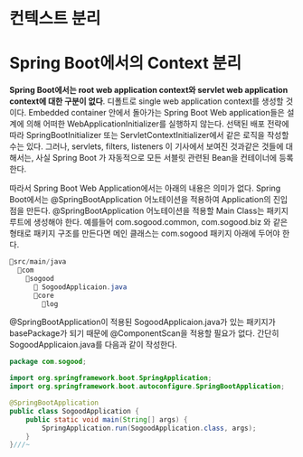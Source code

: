 # 컨텍스트 분리


# Spring Boot에서의 Context 분리

**Spring Boot에서는 root web application context와 servlet web application context에 대한 구분이 없다**. 디폴트로 single web application context를 생성할 것이다. Embedded container 안에서 돌아가는 Spring Boot Web application들은 설계에 의해 어떠한 WebApplicationInitializer를 실행하지 않는다. 선택된 배포 전략에 따라 SpringBootInitializer 또는 ServletContextInitializer에서 같은 로직을 작성할 수는 있다. 그러나, servlets, filters, listeners 이 기사에서 보여진 것과같은 것들에 대해서는, 사실 Spring Boot 가 자동적으로 모든 서블릿 관련된 Bean을 컨테이너에 등록한다.

따라서 Spring Boot Web Application에서는 아래의 내용은 의미가 없다. Spring Boot에서는 @SpringBootApplication 어노테이션을 적용하여 Application의 진입점을 만든다. @SpringBootApplication 어노테이션을 적용할 Main Class는 패키지 루트에 생성해야 한다. 예를들어 com.sogood.common, com.sogood.biz 와 같은 형태로 패키지 구조를 만든다면 메인 클래스는 com.sogood 패키지 아래에 두어야 한다.

```java
📁src/main/java
  📁com
    📁sogood
      📄 SogoodApplicaion.java
      📁core
        📁log
```

@SpringBootApplication이 적용된 SogoodApplicaion.java가 있는 패키지가 basePackage가 되기 때문에 @ComponentScan을 적용할 필요가 없다. 간단히 SogoodApplicaion.java를 다음과 같이 작성한다.

```java
package com.sogood;

import org.springframework.boot.SpringApplication;
import org.springframework.boot.autoconfigure.SpringBootApplication;

@SpringBootApplication
public class SogoodApplication {
	public static void main(String[] args) {
		SpringApplication.run(SogoodApplication.class, args);
	}
}///~
```